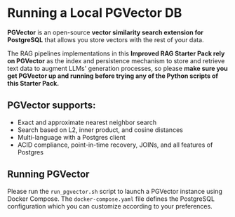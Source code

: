 # Running a Local PGVector DB

__PGVector__ is an open-source __vector similarity search extension for PostgreSQL__ that allows you store
vectors with the rest of your data. 

The RAG pipelines implementations in this __Improved RAG Starter Pack
rely on PGVector__ as the index and persistence mechanism to store and retrieve text data to augment 
LLMs' generation processes, so please __make sure you get PGVector up and running before trying any of the 
Python scripts of this Starter Pack.__

## PGVector supports:
- Exact and approximate nearest neighbor search
- Search based on L2, inner product, and cosine distances
- Multi-language with a Postgres client 
- ACID compliance, point-in-time recovery, JOINs, and all features of Postgres

## Running PGVector
Please run the `run_pgvector.sh` script to launch a PGVector instance using Docker Compose. The 
`docker-compose.yaml` file defines the PostgreSQL configuration which you can customize according to 
your preferences.

